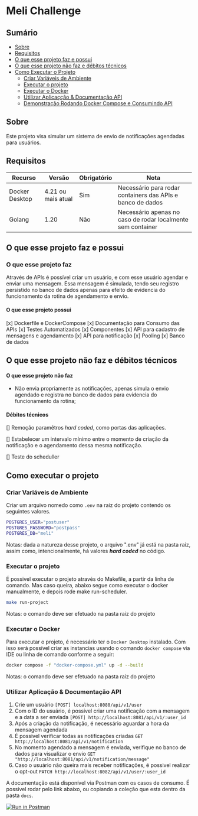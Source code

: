 # Meli Challenge

## Sumário
- [Sobre](#sobre)
- [Requisitos](#requisitos)
- [O que esse projeto faz e possui](#o-que-esse-projeto-faz-e-possui)
- [O que esse projeto não faz e débitos técnicos](#o-que-esse-projeto-não-faz-e-débitos-técnicos)
- [Como Executar o Projeto](#como-executar-o-projeto)
  - [Criar Variáveis de Ambiente](#criar-variáveis-de-ambiente)
  - [Executar o projeto](#como-executar-o-projeto)
  - [Executar o Docker](#executar-o-docker)
  - [Utilizar Aplicaçção & Documentação API](#utilizar-aplicação--documentação-api)
  - [Demonstração Rodando Docker Compose e Consumindo API](#demonstração-rodando-docker-compose-e-consumindo-api)


## Sobre
Este projeto visa simular um sistema de envio de notificações agendadas para usuários.

## Requisitos

|Recurso|Versão|Obrigatório|Nota|
|-|-|-|-|
|Docker Desktop| 4.21 ou mais atual|Sim|Necessário para rodar containers das APIs e banco de dados|
|Golang| 1.20|Não|Necessário apenas no caso de rodar localmente sem container|

## O que esse projeto faz e possui
### O que esse projeto faz
Através de APIs é possível criar um usuário, e com esse usuário agendar e  enviar uma mensagem. Essa mensagem é simulada, tendo seu registro persistido no banco de dados apenas para efeito de evidencia do funcionamento da rotina de agendamento e envio.

#### O que esse projeto possui
[x] Dockerfile e DockerCompose
[x] Documentação para Consumo das APIs
[x] Testes Automatizados
[x] Componentes
  [x] API para cadastro de mensagens e agendamento
  [x] API para notificação
  [x] Pooling
  [x] Banco de dados

## O que esse projeto não faz e débitos técnicos
#### O que esse projeto não faz
- Não envia propriamente as notificações, apenas simula o envio agendado e registra no banco de dados para evidencia do funcionamento da rotina;

#### Débitos técnicos
[] Remoção paramêtros *hard coded*, como portas das aplicações.

[] Estabelecer um intervalo mínimo entre o momento de criação da notificação e o agendamento dessa mesma notificação.

[] Teste do scheduller

## Como executar o projeto
### Criar Variáveis de Ambiente
Criar um arquivo nomedo como `.env` na raiz do projeto contendo os seguintes valores.
~~~bash
POSTGRES_USER="postuser"
POSTGRES_PASSWORD="postpass"
POSTGRES_DB="meli"
~~~
Notas: dada a natureza desse projeto, o arquivo ".env" já está na pasta raiz, assim como, intencionalmente, há valores ***hard coded*** no código.

### Executar o projeto
É possivel executar o projeto através do Makefile, a partir da linha de comando. Mas caso queira, abaixo segue como executar o docker manualmente, e depois rode make run-scheduler.
~~~bash
make run-project
~~~
Notas: o comando deve ser efetuado na pasta raiz do projeto

### Executar o Docker
Para executar o projeto, é necessário ter o `Docker Desktop` instalado. Com isso será possível criar as instancias usando o comando `docker compose` via IDE ou linha de comando conforme a seguir:
~~~bash
docker compose -f "docker-compose.yml" up -d --build
~~~
Notas: o comando deve ser efetuado na pasta raiz do projeto

### Utilizar Aplicação & Documentação API
1. Crie um usuário `[POST] localhost:8080/api/v1/user` 
2. Com o ID do usuário, é possivel criar uma notificação com a mensagem e a data a ser enviada `[POST] http://localhost:8081/api/v1/:user_id`
3. Após a criação da notificação, é necessário aguardar a hora da mensagem agendada
4. É possivel verificar todas as notificações criadas `GET http://localhost:8081/api/v1/notification`
4. No momento agendado a mensagem é enviada, verifique no banco de dados para visualizar o envio `GET "http://localhost:8081/api/v1/notification/message"`
5. Caso o usuário não queira mais receber notificações, é possivel realizar o opt-out `PATCH http://localhost:8082/api/v1/user/:user_id `

A documentação está disponível via Postman com os casos de consumo. É possivel rodar pelo link abaixo, ou copiando a coleção que esta dentro da pasta `docs`.

[![Run in Postman](https://run.pstmn.io/button.svg)](https://app.getpostman.com/run-collection/13244098-734faa73-a2e1-4b8e-8faf-42abaec3f5c7?action=collection%2Ffork&source=rip_markdown&collection-url=entityId%3D13244098-734faa73-a2e1-4b8e-8faf-42abaec3f5c7%26entityType%3Dcollection%26workspaceId%3D5e98eea6-1218-49b0-abb5-3b3c919df553)
